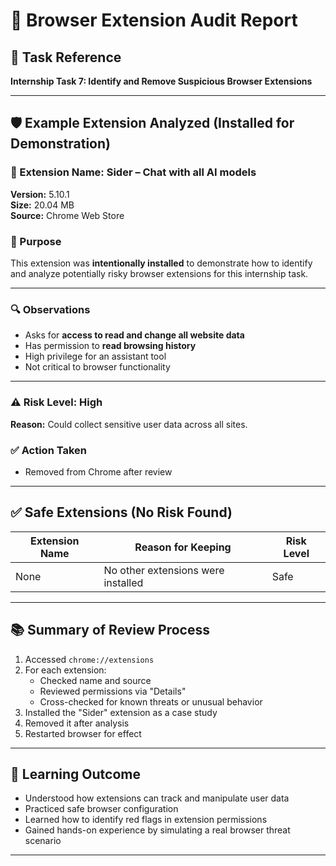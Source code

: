 # 📝 Browser Extension Audit Report

## 📌 Task Reference
**Internship Task 7: Identify and Remove Suspicious Browser Extensions**

---

## 🛡️ Example Extension Analyzed (Installed for Demonstration)

### 🔹 Extension Name: Sider – Chat with all AI models  
**Version:** 5.10.1  
**Size:** 20.04 MB  
**Source:** Chrome Web Store  

### 🎯 Purpose
This extension was **intentionally installed** to demonstrate how to identify and analyze potentially risky browser extensions for this internship task.

---
### 🔍 Observations
- Asks for **access to read and change all website data**
- Has permission to **read browsing history**
- High privilege for an assistant tool
- Not critical to browser functionality

---
### ⚠️ Risk Level: High  
**Reason:** Could collect sensitive user data across all sites.

### ✅ Action Taken
- Removed from Chrome after review

---

## ✅ Safe Extensions (No Risk Found)

| Extension Name | Reason for Keeping       | Risk Level |
|----------------|--------------------------|------------|
| None           | No other extensions were installed | Safe       |

---

## 📚 Summary of Review Process
1. Accessed `chrome://extensions`
2. For each extension:
   - Checked name and source
   - Reviewed permissions via "Details"
   - Cross-checked for known threats or unusual behavior
3. Installed the "Sider" extension as a case study
4. Removed it after analysis
5. Restarted browser for effect

---

## 🧠 Learning Outcome
- Understood how extensions can track and manipulate user data
- Practiced safe browser configuration
- Learned how to identify red flags in extension permissions
- Gained hands-on experience by simulating a real browser threat scenario

---



